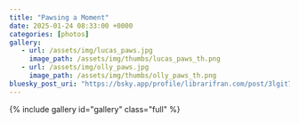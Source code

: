 ```yaml
---
title: "Pawsing a Moment"
date: 2025-01-24 08:33:00 +0000
categories: [photos]
gallery:
   - url: /assets/img/lucas_paws.jpg
     image_path: /assets/img/thumbs/lucas_paws_th.png
   - url: /assets/img/olly_paws.jpg
     image_path: /assets/img/thumbs/olly_paws_th.png
bluesky_post_uri: "https://bsky.app/profile/librarifran.com/post/3lgit77pknc2b"
---
```

{% include gallery id="gallery" class="full" %}
